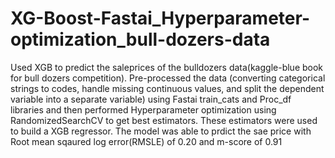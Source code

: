 # XG-Boost-Fastai_Hyperparameter-optimization_bull-dozers-data

Used XGB to predict the saleprices of the bulldozers data(kaggle-blue book for bull dozers competition). Pre-processed the data (converting categorical strings to codes, handle missing continuous values, and split the dependent variable into a separate variable) using Fastai train_cats and Proc_df libraries and then performed  Hyperparameter optimization using RandomizedSearchCV to get best estimators. These estimators were used to build a XGB regressor. The model was able to prdict the sae price with Root mean sqaured log error(RMSLE) of 0.20 and m-score of 0.91
